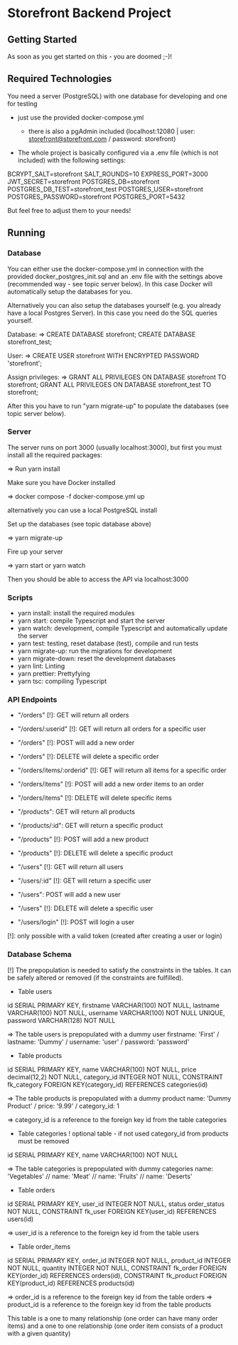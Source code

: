 # Storefront Backend Project

## Getting Started

As soon as you get started on this - you are doomed ;-)!

## Required Technologies

You need a server (PostgreSQL) with one database for developing and one for testing

- just use the provided docker-compose.yml

  - there is also a pgAdmin included (localhost:12080 | user: storefront@storefront.com / password: storefront)

- The whole project is basically configured via a .env file (which is not included) with the following settings:

BCRYPT_SALT=storefront
SALT_ROUNDS=10
EXPRESS_PORT=3000
JWT_SECRET=storefront
POSTGRES_DB=storefront
POSTGRES_DB_TEST=storefront_test
POSTGRES_USER=storefront
POSTGRES_PASSWORD=storefront
POSTGRES_PORT=5432

But feel free to adjust them to your needs!


## Running

### Database

You can either use the docker-compose.yml in connection with the provided docker_postgres_init.sql and an .env file with the settings above (recommended way - see topic server below). In this case Docker will automatically setup the databases for you.

Alternatively you can also setup the databases yourself (e.g. you already have a local Postgres Server). In this case you need do the SQL queries yourself.

Database:
=> CREATE DATABASE storefront; CREATE DATABASE storefront_test;

User:
=> CREATE USER storefront WITH ENCRYPTED PASSWORD 'storefront';

Assign privileges:
=> GRANT ALL PRIVILEGES ON DATABASE storefront TO storefront; GRANT ALL PRIVILEGES ON DATABASE storefront_test TO storefront;

After this you have to run "yarn migrate-up" to populate the databases (see topic server below).

### Server

The server runs on port 3000 (usually localhost:3000), but first you must install all the required packages:

=> Run yarn install

Make sure you have Docker installed

=> docker compose -f docker-compose.yml up

alternatively you can use a local PostgreSQL install

Set up the databases (see topic database above)

=> yarn migrate-up

Fire up your server

=> yarn start or yarn watch

Then you should be able to access the API via localhost:3000

### Scripts

- yarn install: install the required modules
- yarn start: compile Typescript and start the server
- yarn watch: development, compile Typescript and automatically update the server
- yarn test: testing, reset database (test), compile and run tests
- yarn migrate-up: run the migrations for development
- yarn migrate-down: reset the development databases
- yarn lint: Linting
- yarn prettier: Prettyfying
- yarn tsc: compiling Typescript


### API Endpoints

- "/orders" [!]: GET will return all orders
- "/orders/:userid" [!]: GET will return all orders for a specific user
- "/orders" [!]: POST will add a new order
- "/orders" [!]: DELETE will delete a specific order
- "/orders/items/:orderid" [!]: GET will return all items for a specific order
- "/orders/items" [!]: POST will add a new order items to an order
- "/orders/items" [!]: DELETE will delete specific items

- "/products": GET will return all products
- "/products/:id": GET will return a specific product
- "/products" [!]: POST will add a new product
- "/products" [!]: DELETE will delete a specific product

- "/users" [!]: GET will return all users
- "/users/:id"  [!]: GET will return a specific user
- "/users": POST will add a new user
- "/users" [!]: DELETE will delete a specific user
- "/users/login" [!]: POST will login a user

[!]: only possible with a valid token (created after creating a user or login)

### Database Schema

[!] The prepopulation is needed to satisfy the constraints in the tables.
It can be safely altered or removed (if the constraints are fulfilled).

- Table users

id SERIAL PRIMARY KEY,
firstname VARCHAR(100) NOT NULL,
lastname VARCHAR(100) NOT NULL,
username VARCHAR(100) NOT NULL UNIQUE,
password VARCHAR(128) NOT NULL

=> The table users is prepopulated with a dummy user
firstname: 'First' / lastname: 'Dummy' / username: 'user' / password: 'password'

- Table products

id SERIAL PRIMARY KEY,
name VARCHAR(100) NOT NULL,
price decimal(12,2) NOT NULL,
category_id INTEGER NOT NULL,
CONSTRAINT fk_category FOREIGN KEY(category_id) REFERENCES categories(id)

=> The table products is prepopulated with a dummy product
name: 'Dummy Product' / price: '9.99' / category_id: 1

=> category_id is a reference to the foreign key id from the table categories

- Table categories
! optional table - if not used category_id from products must be removed

id SERIAL PRIMARY KEY,
name VARCHAR(100) NOT NULL

=> The table categories is prepopulated with dummy categories
name: 'Vegetables' // name: 'Meat' // name: 'Fruits' // name: 'Deserts'

- Table orders

id SERIAL PRIMARY KEY,
user_id INTEGER NOT NULL,
status order_status NOT NULL,
CONSTRAINT fk_user FOREIGN KEY(user_id) REFERENCES users(id)

=> user_id is a reference to the foreign key id from the table users

- Table order_items

id SERIAL PRIMARY KEY,
order_id INTEGER NOT NULL,
product_id INTEGER NOT NULL,
quantity INTEGER NOT NULL,
CONSTRAINT fk_order FOREIGN KEY(order_id) REFERENCES orders(id),
CONSTRAINT fk_product FOREIGN KEY(product_id) REFERENCES products(id)

=> order_id is a reference to the foreign key id from the table orders
=> product_id is a reference to the foreign key id from the table products

This table is a one to many relationship (one order can have many order items) and
a one to one relationship (one order item consists of a product with a given quantity)
